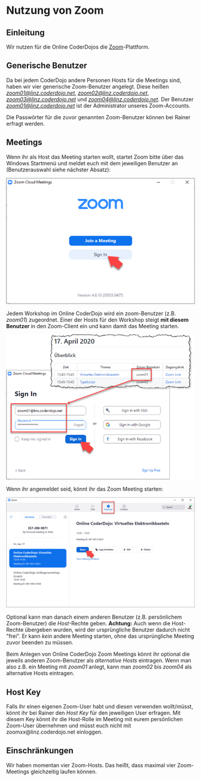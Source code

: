 # Nutzung von Zoom

## Einleitung

Wir nutzen für die Online CoderDojos die [Zoom](https://zoom.us)-Plattform.

## Generische Benutzer

Da bei jedem CoderDojo andere Personen Hosts für die Meetings sind, haben wir vier generische Zoom-Benutzer angelegt. Diese heißen *zoom01@linz.coderdojo.net*, *zoom02@linz.coderdojo.net*, *zoom03@linz.coderdojo.net* und *zoom04@linz.coderdojo.net*. Der Benutzer *zoom01@linz.coderdojo.net* ist der Administrator unseres Zoom-Accounts.

Die Passwörter für die zuvor genannten Zoom-Benutzer können bei Rainer erfragt werden.

## Meetings

Wenn ihr als Host das Meeting starten wollt, startet Zoom bitte über das Windows Startmenü und meldet euch mit dem jeweiligen Benutzer an (Benutzerauswahl siehe nächster Absatz):

![Zoom anmelden](Zoom/zoom-login.png)

Jedem Workshop im Online CoderDojo wird ein zoom-Benutzer (z.B. *zoom01*) zugeordnet. Einer der Hosts für den Workshop steigt **mit diesem Benutzer** in den Zoom-Client ein und kann damit das Meeting starten.

![Zoom Benutzer je Workshop](Zoom/zoom-user.png)

Wenn ihr angemeldet seid, könnt ihr das Zoom Meeting starten:

![Zoom Meeting starten](Zoom/zoom-start-meeting.png)

Optional kann man danach einem anderen Benutzer (z.B. persönlichem Zoom-Benutzer) die *Host*-Rechte geben. **Achtung:** Auch wenn die Host-Rechte übergeben wurden, wird der ursprüngliche Benutzer dadurch nicht "frei". Er kann *kein* andere Meeting starten, ohne das ursprüngliche Meeting zuvor beenden zu müssen.

Beim Anlegen von Online CoderDojo Zoom Meetings könnt ihr optional die jeweils anderen Zoom-Benutzer als *alternative Hosts* eintragen. Wenn man also z.B. ein Meeting mit *zoom01* anlegt, kann man *zoom02* bis *zoom04* als alternative Hosts eintragen.

## Host Key

Falls ihr einen eigenen Zoom-User habt und diesen verwenden wollt/müsst, könnt ihr bei Rainer den *Host Key* für den jeweiligen User erfragen. Mit diesem Key könnt ihr die Host-Rolle im Meeting mit eurem persönlichen Zoom-User übernehmen und müsst euch nicht mit zoom*xx*@linz.coderdojo.net einloggen.

## Einschränkungen

Wir haben momentan vier Zoom-Hosts. Das heißt, dass maximal vier Zoom-Meetings gleichzeitig laufen können.
